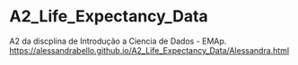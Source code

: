 # A2_Life_Expectancy_Data
A2 da discplina de Introdução a Ciencia de Dados - EMAp. https://alessandrabello.github.io/A2_Life_Expectancy_Data/Alessandra.html
